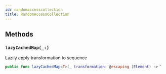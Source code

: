 ```yaml
---
id: randomaccesscollection 
title: RandomAccessCollection
--- 
```


## Methods

### `lazyCachedMap(_:)`

Lazily apply transformation to sequence

``` swift
public func lazyCachedMap<T>(_ transformation: @escaping (Element) -> T) -> LazyCachedMapCollection<T> 
```

